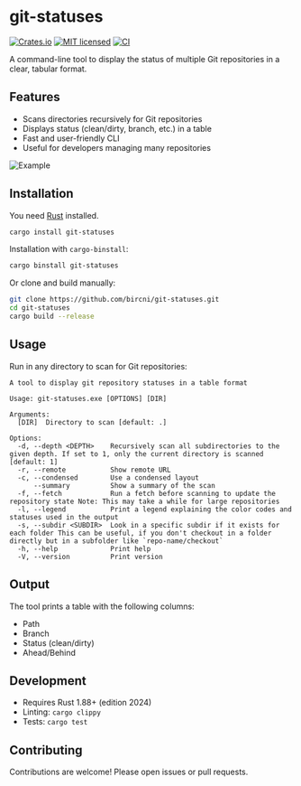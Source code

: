 # git-statuses

[![Crates.io](https://img.shields.io/crates/v/git-statuses.svg)](https://crates.io/crates/git-statuses)
[![MIT licensed](https://img.shields.io/badge/license-MIT-blue.svg)](https://github.com/bircni/git-statuses/blob/main/LICENSE)
[![CI](https://github.com/bircni/git-statuses/actions/workflows/ci.yml/badge.svg?branch=main)](https://github.com/bircni/git-statuses/actions/workflows/ci.yml)

A command-line tool to display the status of multiple Git repositories in a clear, tabular format.

## Features

- Scans directories recursively for Git repositories
- Displays status (clean/dirty, branch, etc.) in a table
- Fast and user-friendly CLI
- Useful for developers managing many repositories

![Example](https://github.com/user-attachments/assets/fe5a2b53-2924-4886-8810-5b9a39b62beb)

## Installation

You need [Rust](https://www.rust-lang.org/tools/install) installed.

```sh
cargo install git-statuses
```

Installation with `cargo-binstall`:

```sh
cargo binstall git-statuses
```

Or clone and build manually:

```sh
git clone https://github.com/bircni/git-statuses.git
cd git-statuses
cargo build --release
```

## Usage

Run in any directory to scan for Git repositories:

```text
A tool to display git repository statuses in a table format

Usage: git-statuses.exe [OPTIONS] [DIR]

Arguments:
  [DIR]  Directory to scan [default: .]

Options:
  -d, --depth <DEPTH>    Recursively scan all subdirectories to the given depth. If set to 1, only the current directory is scanned [default: 1]
  -r, --remote           Show remote URL
  -c, --condensed        Use a condensed layout
      --summary          Show a summary of the scan
  -f, --fetch            Run a fetch before scanning to update the repository state Note: This may take a while for large repositories
  -l, --legend           Print a legend explaining the color codes and statuses used in the output
  -s, --subdir <SUBDIR>  Look in a specific subdir if it exists for each folder This can be useful, if you don't checkout in a folder directly but in a subfolder like `repo-name/checkout`
  -h, --help             Print help
  -V, --version          Print version
```

## Output

The tool prints a table with the following columns:

- Path
- Branch
- Status (clean/dirty)
- Ahead/Behind

## Development

- Requires Rust 1.88+ (edition 2024)
- Linting: `cargo clippy`
- Tests: `cargo test`

## Contributing

Contributions are welcome! Please open issues or pull requests.
